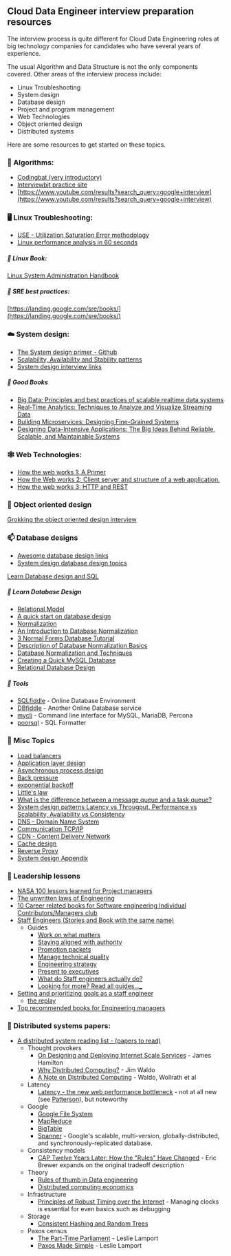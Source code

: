 ## Cloud Data Engineer interview preparation resources

The interview process is quite different for Cloud Data Engineering roles at big technology companies for candidates who have several years of experience.

The usual Algorithm and Data Structure is not the only components covered. Other areas of the interview process include:

- Linux Troubleshooting
- System design
- Database design
- Project and program management
- Web Technologies
- Object oriented design
- Distributed systems

Here are some resources to get started on these topics.

### 🤖 Algorithms:
- [Codingbat (very introductory)](https://codingbat.com/python)
- [Interviewbit practice site](https://www.interviewbit.com/practice/)
- [https://www.youtube.com/results?search_query=google+interview](https://www.youtube.com/results?search_query=google+interview)

### 🖥️ Linux Troubleshooting:
- [USE - Utilization Saturation Error methodology](http://www.brendangregg.com/USEmethod/use-linux.html)  
- [Linux performance analysis in 60 seconds](https://medium.com/netflix-techblog/linux-performance-analysis-in-60-000-milliseconds-accc10403c55)  
  
##### 📗 Linux Book:
[Linux System Administration Handbook](https://www.amazon.com/UNIX-Linux-System-Administration-Handbook/dp/0134277554/ref=sr_1_3?crid=3LOYUS1HYECFS&keywords=linux+administration&qid=1562519418&s=gateway&sprefix=linux+a%2Caps%2C159&sr=8-3)  

##### 📗 SRE best practices:
[https://landing.google.com/sre/books/](https://landing.google.com/sre/books/)  

### ☁️ System design:
- [The System design primer - Github](https://github.com/donnemartin/system-design-primer#index-of-system-design-topics)
- [Scalability, Availability and Stability patterns](https://www.slideshare.net/jboner/scalability-availability-stability-patterns/)
- [System design interview links](https://github.com/checkcheckzz/system-design-interview)

##### 📘 Good Books
- [Big Data: Principles and best practices of scalable realtime data systems](http://www.amazon.com/Big-Data-Principles-practices-scalable/dp/1617290343)
- [Real-Time Analytics: Techniques to Analyze and Visualize Streaming Data](http://www.amazon.com/Real-Time-Analytics-Techniques-Visualize-Streaming/dp/1118837916)
- [Building Microservices: Designing Fine-Grained Systems](http://www.amazon.com/Building-Microservices-Sam-Newman/dp/1491950358)
- [Designing Data-Intensive Applications: The Big Ideas Behind Reliable, Scalable, and Maintainable Systems](https://www.amazon.com/Designing-Data-Intensive-Applications-Reliable-Maintainable/dp/1449373321)

### 🕸️ Web Technologies:
- [How the web works 1: A Primer](https://www.freecodecamp.org/news/how-the-web-works-a-primer-for-newcomers-to-web-development-or-anyone-really-b4584e63585c/#.7l3tokoh1)
- [How the Web works 2: Client server and structure of a web application.](https://medium.com/free-code-camp/how-the-web-works-part-ii-client-server-model-the-structure-of-a-web-application-735b4b6d76e3#.e6tmj8112)
- [How the web works 3: HTTP and REST](https://www.freecodecamp.org/news/how-the-web-works-part-iii-http-rest-e61bc50fa0a/#.vbrmrnihn)

### 🥤 Object oriented design
[Grokking the object oriented design interview](https://github.com/tssovi/grokking-the-object-oriented-design-interview)

### 📫 Database designs
- [Awesome database design links](https://github.com/sujeet-agrahari/awesome-database-design)
- [System design database design topics](https://github.com/donnemartin/donnemartin.github.io/blob/master/content/system-design-database.md)

[Learn Database design and SQL](https://gist.github.com/rosswd/88bc2a5c6f666e39d2a5ea89dffaa6ca)

##### 📖 Learn Database Design
-   [Relational Model](https://en.wikipedia.org/wiki/Relational_model)
-   [A quick start on database design](http://www.ntu.edu.sg/home/ehchua/programming/sql/Relational_Database_Design.html)
-   [Normalization](http://www.troubleshooters.com/littstip/ltnorm.html)
-   [An Introduction to Database Normalization](http://mikehillyer.com/articles/an-introduction-to-database-normalization/)
-   [3 Normal Forms Database Tutorial](http://phlonx.com/resources/nf3/)
-   [Description of Database Normalization Basics](https://support.microsoft.com/en-us/help/283878/description-of-the-database-normalization-basics)
-   [Database Normalization and Techniques](http://www.barrywise.com/2008/01/database-normalization-and-design-techniques/)
-   [Creating a Quick MySQL Database](http://www.anchor.com.au/hosting/support/CreatingAQuickMySQLRelationalDatabase)
-   [Relational Database Design](https://en.wikibooks.org/wiki/Relational_Database_Design)

##### 🧰 Tools
-   [SQLfiddle](http://www.sqlfiddle.com/) - Online Database Environment
-   [DBfiddle](https://www.db-fiddle.com/) - Another Online Database service
-   [mycli](https://www.mycli.net/) - Command line interface for MySQL, MariaDB, Percona
-   [poorsql](http://poorsql.com/) - SQL Formatter

### 🧅 Misc Topics
- [Load balancers](https://github.com/donnemartin/donnemartin.github.io/blob/master/content/system-design-load-balancer.md)
- [Application layer design](https://github.com/donnemartin/donnemartin.github.io/blob/master/content/system-design-application-layer.md)
- [Asynchronous process design](https://github.com/donnemartin/donnemartin.github.io/blob/master/content/system-design-async.md)
- [Back pressure](http://mechanical-sympathy.blogspot.com/2012/05/apply-back-pressure-when-overloaded.html)
- [exponential backoff](https://en.wikipedia.org/wiki/Exponential_backoff)
- [Little's law](https://en.wikipedia.org/wiki/Little%27s_law)
- [What is the difference between a message queue and a task queue?](https://www.quora.com/What-is-the-difference-between-a-message-queue-and-a-task-queue-Why-would-a-task-queue-require-a-message-broker-like-RabbitMQ-Redis-Celery-or-IronMQ-to-function)
- [System design patterns Latency vs Througput, Performance vs Scalability, Availability vs Consistency](https://github.com/donnemartin/donnemartin.github.io/blob/master/content/system-design-basics.md)
- [DNS - Domain Name System](https://github.com/donnemartin/donnemartin.github.io/blob/master/content/system-design-dns.md "system-design-dns.md")
- [Communication TCP/IP](https://github.com/donnemartin/donnemartin.github.io/blob/master/content/system-design-comm.md "system-design-comm.md")
- [CDN - Content Delivery Network](https://github.com/donnemartin/donnemartin.github.io/blob/master/content/system-design-cdn.md "system-design-cdn.md")
- [Cache design](https://github.com/donnemartin/donnemartin.github.io/blob/master/content/system-design-cache.md "system-design-cache.md")
- [Reverse Proxy](https://github.com/donnemartin/donnemartin.github.io/blob/master/content/system-design-reverse-proxy.md "system-design-reverse-proxy.md")
- [System design Appendix](https://github.com/donnemartin/donnemartin.github.io/blob/master/content/system_design_appendix.md)

### 🔦 Leadership lessons
- [NASA 100 lessors learned for Project managers](https://llis.nasa.gov/lesson/1956)
- [The unwritten laws of Engineering](http://tlmerrill.pbworks.com/w/file/fetch/85018306/Unwritten%20Laws%20Engineering.pdf)
- [10 Career related books for Software engineering Individual Contributors/Managers club](https://www.instapaper.com/read/1476173341)
- [Staff Engineers (Stories and Book with the same name)](https://staffeng.com/)
	- Guides
		- [Work on what matters](https://staffeng.com/guides/work-on-what-matters)
		- [Staying aligned with authority](https://staffeng.com/guides/staying-aligned-with-authority/)
		- [Promotion packets](https://staffeng.com/guides/promo-packets/)
		- [Manage technical quality](https://staffeng.com/guides/manage-technical-quality/)
		- [Engineering strategy](https://staffeng.com/guides/engineering-strategy)
		- [Present to executives](https://staffeng.com/guides/present-to-executives)
		- [What do Staff engineers actually do?](https://staffeng.com/guides/what-do-staff-engineers-actually-do)
		- [Looking for more? Read all guides…_](https://staffeng.com/guides)
- [Setting and prioritizing goals as a staff engineer](https://www.intercom.com/blog/setting-prioritizing-goals-as-a-principal-engineer/)
	- [the replay](https://leaddev.com/leaddev-live/so-youre-staff-now-what)
- [Top recommended books for Engineering managers](https://www.managersclub.com/top-recommended-books-for-engineering-managers/)

### 📰 Distributed systems papers:
- [A distributed system reading list - (papers to read) ](https://dancres.github.io/Pages/)
	- Thought provokers
		- [On Designing and Deploying Internet Scale Services](https://mvdirona.com/jrh/talksAndPapers/JamesRH_Lisa.pdf) - James Hamilton
		- [Why Distributed Computing?](https://www.artima.com/weblogs/viewpost.jsp?thread=4247) - Jim Waldo
		- [A Note on Distributed Computing](https://citeseerx.ist.psu.edu/viewdoc/summary?doi=10.1.1.41.7628) - Waldo, Wollrath et al
	- Latency
		- [Latency - the new web performance bottleneck](https://www.igvita.com/2012/07/19/latency-the-new-web-performance-bottleneck/) - not at all new (see [Patterson](http://dl.acm.org/citation.cfm?id=1022596)), but noteworthy
	- Google
		- [Google File System](https://research.google/pubs/pub51/)
		- [MapReduce](https://research.google/pubs/pub62/)
		- [BigTable](https://research.google/pubs/pub27898/)
		- [Spanner](https://research.google/pubs/pub39966/) - Google's scalable, multi-version, globally-distributed, and synchronously-replicated database.
	- Consistency models
		- [CAP Twelve Years Later: How the "Rules" Have Changed](https://www.infoq.com/articles/cap-twelve-years-later-how-the-rules-have-changed) - Eric Brewer expands on the original tradeoff description
	- Theory
		- [Rules of thumb in Data engineering](https://www.microsoft.com/en-us/research/wp-content/uploads/2016/02/ms_tr_99_100_rules_of_thumb_in_data_engineering.pdf)
		- [Distributed computing economics](https://arxiv.org/ftp/cs/papers/0403/0403019.pdf)
	- Infrastructure
		- [Principles of Robust Timing over the Internet](https://queue.acm.org/detail.cfm?id=1773943) - Managing clocks is essential for even basics such as debugging
	- Storage
		- [Consistent Hashing and Random Trees](https://www.akamai.com/us/en/multimedia/documents/technical-publication/consistent-hashing-and-random-trees-distributed-caching-protocols-for-relieving-hot-spots-on-the-world-wide-web-technical-publication.pdf)
	- Paxos census
		- [The Part-Time Parliament](https://lamport.azurewebsites.net/pubs/lamport-paxos.pdf) - Leslie Lamport
		-   [Paxos Made Simple](https://lamport.azurewebsites.net/pubs/paxos-simple.pdf) - Leslie Lamport
